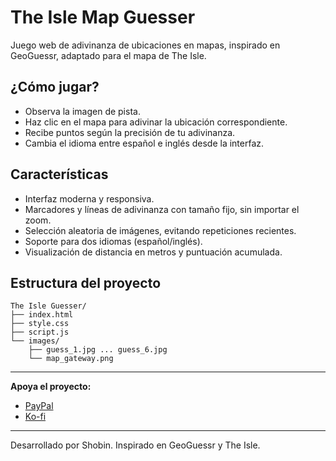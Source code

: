# The Isle Map Guesser

Juego web de adivinanza de ubicaciones en mapas, inspirado en GeoGuessr, adaptado para el mapa de The Isle.

## ¿Cómo jugar?
- Observa la imagen de pista.
- Haz clic en el mapa para adivinar la ubicación correspondiente.
- Recibe puntos según la precisión de tu adivinanza.
- Cambia el idioma entre español e inglés desde la interfaz.

## Características
- Interfaz moderna y responsiva.
- Marcadores y líneas de adivinanza con tamaño fijo, sin importar el zoom.
- Selección aleatoria de imágenes, evitando repeticiones recientes.
- Soporte para dos idiomas (español/inglés).
- Visualización de distancia en metros y puntuación acumulada.

## Estructura del proyecto
```
The Isle Guesser/
├── index.html
├── style.css
├── script.js
└── images/
    ├── guess_1.jpg ... guess_6.jpg
    └── map_gateway.png
```

---

**Apoya el proyecto:**
- [PayPal](https://paypal.me/RobinsonFredes)
- [Ko-fi](https://ko-fi.com/robinsonfredes)

---

Desarrollado por Shobin. Inspirado en GeoGuessr y The Isle.
